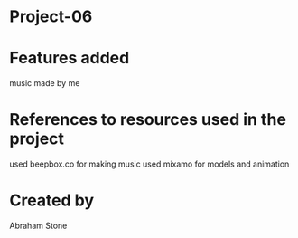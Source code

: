 # Project-06

# Features added
music made by me

# References to resources used in the project
used beepbox.co for making music
used mixamo for models and animation

# Created by
Abraham Stone
